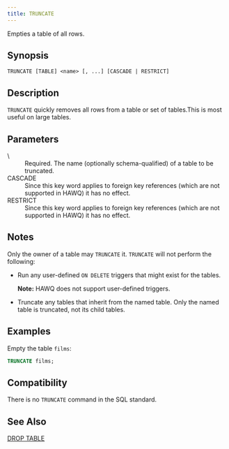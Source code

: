 ```yaml
---
title: TRUNCATE
---
```


<!--
Licensed to the Apache Software Foundation (ASF) under one
or more contributor license agreements.  See the NOTICE file
distributed with this work for additional information
regarding copyright ownership.  The ASF licenses this file
to you under the Apache License, Version 2.0 (the
"License"); you may not use this file except in compliance
with the License.  You may obtain a copy of the License at

  http://www.apache.org/licenses/LICENSE-2.0

Unless required by applicable law or agreed to in writing,
software distributed under the License is distributed on an
"AS IS" BASIS, WITHOUT WARRANTIES OR CONDITIONS OF ANY
KIND, either express or implied.  See the License for the
specific language governing permissions and limitations
under the License.
-->

Empties a table of all rows.

## Synopsis<a id="topic1__section2"></a>

``` pre
TRUNCATE [TABLE] <name> [, ...] [CASCADE | RESTRICT]
```

## Description<a id="topic1__section3"></a>

`TRUNCATE` quickly removes all rows from a table or set of tables.This is most useful on large tables.

## Parameters<a id="topic1__section4"></a>

<dt> \<name\>   </dt>
<dd>Required. The name (optionally schema-qualified) of a table to be truncated.</dd>

<dt>CASCADE  </dt>
<dd>Since this key word applies to foreign key references (which are not supported in HAWQ) it has no effect.</dd>

<dt>RESTRICT  </dt>
<dd>Since this key word applies to foreign key references (which are not supported in HAWQ) it has no effect.</dd>

## Notes<a id="topic1__section5"></a>

Only the owner of a table may `TRUNCATE` it. `TRUNCATE` will not perform the following:

-   Run any user-defined `ON DELETE` triggers that might exist for the tables.

    **Note:** HAWQ does not support user-defined triggers.

-   Truncate any tables that inherit from the named table. Only the named table is truncated, not its child tables.

## Examples<a id="topic1__section6"></a>

Empty the table `films`:

``` sql
TRUNCATE films;
```

## Compatibility<a id="topic1__section7"></a>

There is no `TRUNCATE` command in the SQL standard.

## See Also<a id="topic1__section8"></a>

[DROP TABLE](DROP-TABLE.html)
